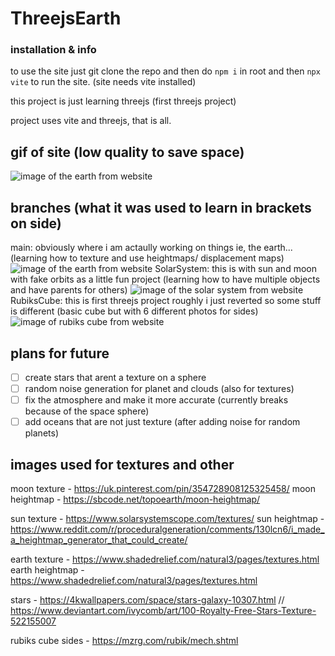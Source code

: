 # ThreejsEarth
### installation & info
to use the site just git clone the repo and then do 
``` npm i ```
in root and then 
``` npx vite ```
to run the site. (site needs vite installed)

this project is just learning threejs (first threejs project)

project uses vite and threejs, that is all.

## gif of site (low quality to save space)

![image of the earth from website](/previews/earth.gif)

## branches (what it was used to learn in brackets on side)
main: obviously where i am actaully working on things ie, the earth... (learning how to texture and use heightmaps/ displacement maps)
![image of the earth from website](/previews/earth1.1.png)
SolarSystem: this is with sun and moon with fake orbits as a little fun project (learning how to have multiple objects and have parents for others)
![image of the solar system from website](/previews/solarsystem.png)
RubiksCube: this is first threejs project roughly i just reverted so some stuff is different (basic cube but with 6 different photos for sides)
![image of rubiks cube from website](/previews/rubikscube.png)

## plans for future

- [ ] create stars that arent a texture on a sphere
- [ ] random noise generation for planet and clouds (also for textures)
- [ ] fix the atmosphere and make it more accurate (currently breaks because of the space sphere)
- [ ] add oceans that are not just texture (after adding noise for random planets)

## images used for textures and other

moon texture - https://uk.pinterest.com/pin/354728908125325458/
moon heightmap - https://sbcode.net/topoearth/moon-heightmap/

sun texture - https://www.solarsystemscope.com/textures/
sun heightmap - https://www.reddit.com/r/proceduralgeneration/comments/130lcn6/i_made_a_heightmap_generator_that_could_create/

earth texture - https://www.shadedrelief.com/natural3/pages/textures.html
earth heightmap - https://www.shadedrelief.com/natural3/pages/textures.html

stars - https://4kwallpapers.com/space/stars-galaxy-10307.html // https://www.deviantart.com/ivycomb/art/100-Royalty-Free-Stars-Texture-522155007

rubiks cube sides - https://mzrg.com/rubik/mech.shtml

